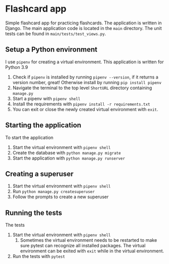 # Flashcard app
Simple flashcard app for practicing flashcards. The application is written in Django. The main application code is located 
in the `main` directory. The unit tests can be found in `main/tests/test_views.py`.

## Setup a Python environment
I use `pipenv` for creating a virtual environment. This application 
is written for Python 3.9 

1. Check if `pipenv` is installed by running `pipenv --version`, if it returns a
version number, great! Otherwise install by running `pip install pipenv`
2. Navigate the terminal to the top level `ShortURL` directory containing `manage.py`
3. Start a pipenv with `pipenv shell`
4. Install the requirements with `pipenv install -r requirements.txt`
5. You can exit or close the newly created virtual environment with `exit`. 

## Starting the application
To start the application

1. Start the virtual environment with `pipenv shell`
2. Create the database with `python manage.py migrate`
3. Start the application with `python manage.py runserver`

## Creating a superuser
1. Start the virtual environment with `pipenv shell`
2. Run `python manage.py createsuperuser`
3. Follow the prompts to create a new superuser

## Running the tests
The tests
1. Start the virtual environment with `pipenv shell`
   1. Sometimes the virtual environment needs to be restarted to make
    sure pytest can recognize all installed packages. The virtual 
   environment can be exited with `exit` while in the virtual environment.
2. Run the tests with `pytest`